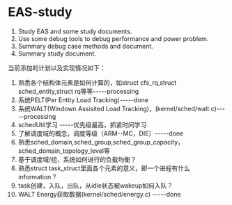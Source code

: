 # EAS-study
1. Study EAS and some study documents.
2. Use some debug tools to debug performance and power problem.
3. Summary debug case methods and document.
4. Summary study document.

当前添加的计划以及实现情况如下：
1. 熟悉各个结构体元素是如何计算的，如struct cfs_rq,struct sched_entity,struct rq等等-----processing
2. 系统PELT(Per Entity Load Tracking)-----done
3. 系统WALT(Windown Assisited Load Tracking)，(kernel/sched/walt.c)-----processing
4. schedUtil学习 -----优先级最高，抓紧时间学习
5. 了解调度域的概念，调度等级（ARM--MC，DIE）-----done
6. 熟悉sched_domain,sched_group,sched_group_capacity，sched_domain_topology_level等
7. 基于调度域/组，系统如何进行的负载均衡？
8. 熟悉struct task_struct里面各个元素的意义，即一个进程有什么information？
9. task创建，入队，出队，从idle状态被wakeup如何入队？
10. WALT Energy获取数据(kernel/sched/energy.c)    -----done
